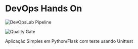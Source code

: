 # DevOps Hands On

![DevOpsLab Pipeline](https://github.com/tiagopimentaoliveira/devopslab/actions/workflows/pipeline.yml/badge.svg)

![Quality Gate](https://github.com/tiagopimentaoliveira/devopslab/actions/workflows/qa.yml/badge.svg)

Aplicação Simples em Python/Flask com teste usando Unittest